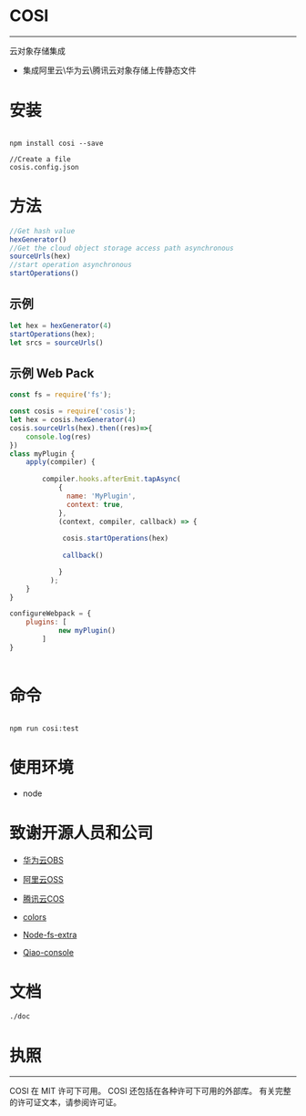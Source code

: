 # COSI
---

云对象存储集成


* 集成阿里云\华为云\腾讯云对象存储上传静态文件

# 安装

```

npm install cosi --save

//Create a file
cosis.config.json

```

# 方法

```js
//Get hash value 
hexGenerator()
//Get the cloud object storage access path asynchronous
sourceUrls(hex)
//start operation asynchronous
startOperations()


```
## 示例
```js
let hex = hexGenerator(4)
startOperations(hex);
let srcs = sourceUrls()
```

## 示例 Web Pack
``` js
const fs = require('fs');

const cosis = require('cosis');
let hex = cosis.hexGenerator(4)
cosis.sourceUrls(hex).then((res)=>{
    console.log(res)
})
class myPlugin {
    apply(compiler) {
        
        compiler.hooks.afterEmit.tapAsync(
            {
              name: 'MyPlugin',
              context: true,
            },
            (context, compiler, callback) => {
             
             cosis.startOperations(hex)
             
             callback()

            }   
          );
    }
}

configureWebpack = {
    plugins: [
            new myPlugin()
        ]
}
 
```
# 命令

```

npm run cosi:test

```

# 使用环境

* node

# 致谢开源人员和公司

* [华为云OBS](https://github.com/huaweicloud/huaweicloud-sdk-nodejs-obs)


* [阿里云OSS](https://github.com/ali-sdk/ali-oss)

* [腾讯云COS](https://github.com/tencentyun/cos-nodejs-sdk-v5)

* [colors](https://github.com/Marak/colors.js)

* [Node-fs-extra](https://github.com/jprichardson/node-fs-extra)

* [Qiao-console](https://github.com/uikoo9/qiao-monorepo/tree/master/packages/qiao-console#readme)

# 文档

```
./doc
```

# 执照
---

COSI 在 MIT 许可下可用。 COSI 还包括在各种许可下可用的外部库。 有关完整的许可证文本，请参阅许可证。